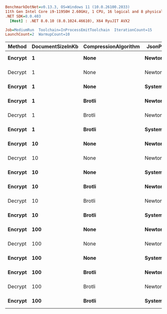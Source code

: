 ``` ini

BenchmarkDotNet=v0.13.3, OS=Windows 11 (10.0.26100.2033)
11th Gen Intel Core i9-11950H 2.60GHz, 1 CPU, 16 logical and 8 physical cores
.NET SDK=8.0.403
  [Host] : .NET 8.0.10 (8.0.1024.46610), X64 RyuJIT AVX2

Job=MediumRun  Toolchain=InProcessEmitToolchain  IterationCount=15  
LaunchCount=2  WarmupCount=10  

```
|  Method | DocumentSizeInKb | CompressionAlgorithm |  JsonProcessor |        Mean |     Error |    StdDev |    Gen0 |    Gen1 |    Gen2 |  Allocated |
|-------- |----------------- |--------------------- |--------------- |------------:|----------:|----------:|--------:|--------:|--------:|-----------:|
| **Encrypt** |                **1** |                 **None** |     **Newtonsoft** |    **22.40 μs** |  **0.387 μs** |  **0.580 μs** |  **0.1526** |  **0.0305** |       **-** |   **41.08 KB** |
| Decrypt |                1 |                 None |     Newtonsoft |    26.31 μs |  0.215 μs |  0.322 μs |  0.1526 |  0.0305 |       - |   40.39 KB |
| **Encrypt** |                **1** |                 **None** | **SystemTextJson** |    **14.84 μs** |  **0.245 μs** |  **0.358 μs** |  **0.0916** |  **0.0305** |       **-** |   **22.75 KB** |
| **Encrypt** |                **1** |               **Brotli** |     **Newtonsoft** |    **27.89 μs** |  **0.220 μs** |  **0.329 μs** |  **0.1526** |  **0.0305** |       **-** |   **37.45 KB** |
| Decrypt |                1 |               Brotli |     Newtonsoft |    33.39 μs |  0.612 μs |  0.878 μs |  0.1221 |       - |       - |   40.02 KB |
| **Encrypt** |                **1** |               **Brotli** | **SystemTextJson** |    **21.43 μs** |  **0.168 μs** |  **0.251 μs** |  **0.0916** |  **0.0305** |       **-** |   **21.82 KB** |
| **Encrypt** |               **10** |                 **None** |     **Newtonsoft** |    **82.79 μs** |  **0.439 μs** |  **0.643 μs** |  **0.6104** |  **0.1221** |       **-** |  **167.26 KB** |
| Decrypt |               10 |                 None |     Newtonsoft |    98.98 μs |  0.499 μs |  0.747 μs |  0.6104 |  0.1221 |       - |  153.66 KB |
| **Encrypt** |               **10** |                 **None** | **SystemTextJson** |    **40.74 μs** |  **0.214 μs** |  **0.321 μs** |  **0.4272** |  **0.0610** |       **-** |  **103.26 KB** |
| **Encrypt** |               **10** |               **Brotli** |     **Newtonsoft** |   **112.08 μs** |  **1.172 μs** |  **1.681 μs** |  **0.6104** |  **0.1221** |       **-** |   **164.4 KB** |
| Decrypt |               10 |               Brotli |     Newtonsoft |   117.21 μs |  0.920 μs |  1.349 μs |  0.4883 |       - |       - |  141.38 KB |
| **Encrypt** |               **10** |               **Brotli** | **SystemTextJson** |    **69.51 μs** |  **0.491 μs** |  **0.719 μs** |  **0.2441** |       **-** |       **-** |   **84.58 KB** |
| **Encrypt** |              **100** |                 **None** |     **Newtonsoft** | **1,165.87 μs** | **41.512 μs** | **62.133 μs** | **23.4375** | **21.4844** | **19.5313** | **1638.94 KB** |
| Decrypt |              100 |                 None |     Newtonsoft | 1,166.04 μs | 32.206 μs | 48.204 μs | 17.5781 | 15.6250 | 15.6250 | 1230.62 KB |
| **Encrypt** |              **100** |                 **None** | **SystemTextJson** |   **854.64 μs** | **35.123 μs** | **51.482 μs** | **21.4844** | **21.4844** | **21.4844** |  **942.96 KB** |
| **Encrypt** |              **100** |               **Brotli** |     **Newtonsoft** | **1,121.21 μs** | **24.814 μs** | **37.141 μs** | **13.6719** | **11.7188** |  **9.7656** | **1347.12 KB** |
| Decrypt |              100 |               Brotli |     Newtonsoft | 1,135.33 μs | 11.013 μs | 16.483 μs | 11.7188 |  9.7656 |  9.7656 | 1097.84 KB |
| **Encrypt** |              **100** |               **Brotli** | **SystemTextJson** |   **986.73 μs** | **19.142 μs** | **28.058 μs** | **21.4844** | **21.4844** | **21.4844** |  **749.06 KB** |
